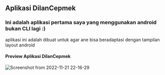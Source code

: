 ## Aplikasi DilanCepmek
### Ini adalah aplikasi pertama saya yang menggunakan android bukan CLI lagi :)
aplikasi ini adalah dibuat untuk agar ane bisa beradaptasi dengan tampilan layout android

#### Preview Aplikasi DilanCepmek
![Screenshot from 2022-11-21 22-16-29](https://user-images.githubusercontent.com/75376635/203091296-62974d68-3e04-43d0-9458-eeb5b2ced8d9.png)
